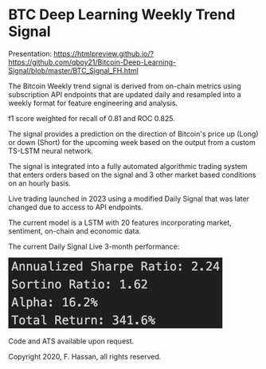 # BTC Deep Learning Weekly Trend Signal
Presentation: https://htmlpreview.github.io/?https://github.com/qboy21/Bitcoin-Deep-Learning-Signal/blob/master/BTC_Signal_FH.html

The Bitcoin Weekly trend signal is derived from on-chain metrics using subscription API endpoints that are updated daily and resampled into a weekly format for feature engineering and analysis.

f1 score weighted for recall of 0.81 and ROC 0.825.

The signal provides a prediction on the direction of Bitcoin's price up (Long) or down (Short) for the upcoming week based on the output from a custom TS-LSTM neural network.

The signal is integrated into a fully automated algorithmic trading system that enters orders based on the signal and 3 other market based conditions on an hourly basis.

Live trading launched in 2023 using a modified Daily Signal that was later changed due to access to API endpoints.

The current model is a LSTM with 20 features incorporating market, sentiment, on-chain and economic data.

The current Daily Signal Live 3-month performance:


![Bitcoin-Deep-Learning-Signal](btc_sr.png)

Code and ATS available upon request.

Copyright 2020, F. Hassan, all rights reserved.
